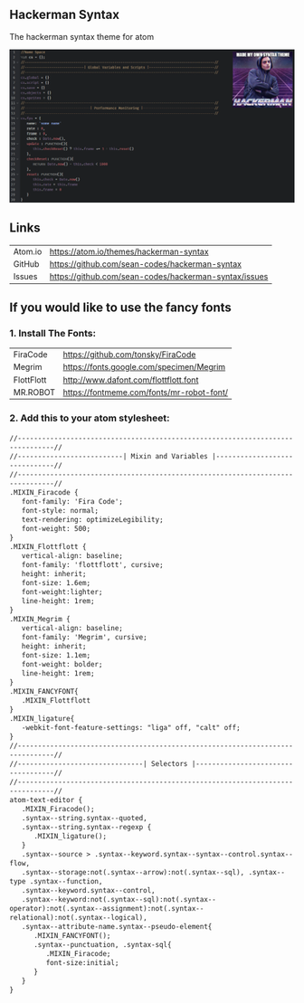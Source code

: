 ## Hackerman Syntax

The hackerman syntax theme for atom

![A screenshot of your theme](https://raw.githubusercontent.com/sean-codes/hackerman-syntax/master/example.png?v=5)

## Links

|         |                                                       |
|---------|-------------------------------------------------------|
| Atom.io | https://atom.io/themes/hackerman-syntax               |
| GitHub  | https://github.com/sean-codes/hackerman-syntax        |
| Issues  | https://github.com/sean-codes/hackerman-syntax/issues |

## If you would like to use the fancy fonts

### 1. Install The Fonts:

|            |                                                       |
|------------|-------------------------------------------------------|
|  FiraCode  | https://github.com/tonsky/FiraCode                    |
|   Megrim   | https://fonts.google.com/specimen/Megrim              |
| FlottFlott | http://www.dafont.com/flottflott.font                 |
|  MR.ROBOT  | https://fontmeme.com/fonts/mr-robot-font/             |

### 2. Add this to your atom stylesheet:

    //-------------------------------------------------------------------------------//
    //--------------------------| Mixin and Variables |------------------------------//
    //-------------------------------------------------------------------------------//
    .MIXIN_Firacode {
       font-family: 'Fira Code';
       font-style: normal;
       text-rendering: optimizeLegibility;
       font-weight: 500;
    }
    .MIXIN_Flottflott {
       vertical-align: baseline;
       font-family: 'flottflott', cursive;
       height: inherit;
       font-size: 1.6em;
       font-weight:lighter;
       line-height: 1rem;
    }
    .MIXIN_Megrim {
       vertical-align: baseline;
       font-family: 'Megrim', cursive;
       height: inherit;
       font-size: 1.1em;
       font-weight: bolder;
       line-height: 1rem;
    }
    .MIXIN_FANCYFONT{
       .MIXIN_Flottflott
    }
    .MIXIN_ligature{
       -webkit-font-feature-settings: "liga" off, "calt" off;
    }
    //-------------------------------------------------------------------------------//
    //-------------------------------| Selectors |-----------------------------------//
    //-------------------------------------------------------------------------------//
    atom-text-editor {
       .MIXIN_Firacode();
       .syntax--string.syntax--quoted,
       .syntax--string.syntax--regexp {
          .MIXIN_ligature();
       }
       .syntax--source > .syntax--keyword.syntax--syntax--control.syntax--flow,
       .syntax--storage:not(.syntax--arrow):not(.syntax--sql), .syntax--type .syntax--function,
       .syntax--keyword.syntax--control,
       .syntax--keyword:not(.syntax--sql):not(.syntax--operator):not(.syntax--assignment):not(.syntax--relational):not(.syntax--logical),
       .syntax--attribute-name.syntax--pseudo-element{
          .MIXIN_FANCYFONT();
          .syntax--punctuation, .syntax-sql{
             .MIXIN_Firacode;
             font-size:initial;
          }
       }
    }
